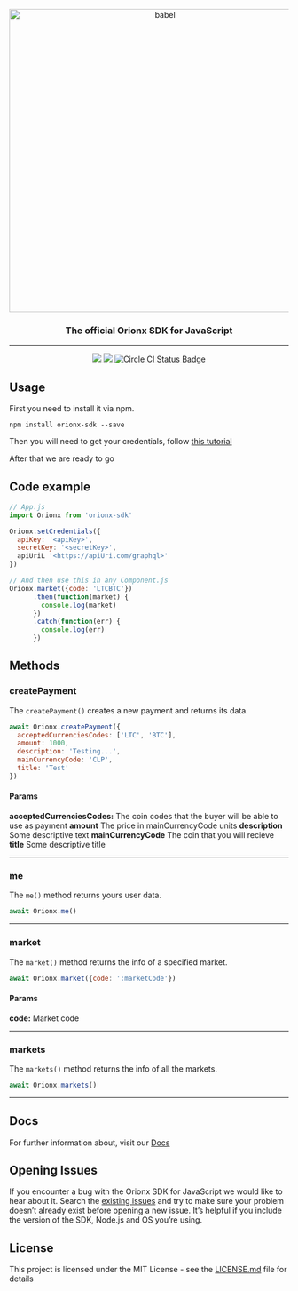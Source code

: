 <p align="center">
  <a href="https://orionx.com/">
    <img alt="babel" src="https://orionx.com/logo.svg" width="546">
  </a>
</p>

<h3 align="center">The official Orionx SDK for JavaScript</h3>

---

<p align="center">
    <a href="#backers" alt="Proyect MIT License">
        <img src="https://img.shields.io/github/license/mashape/apistatus.svg" />
    </a>
    <a href="#version" alt="NPM Version">
      <img src="https://img.shields.io/npm/v/orionx-sdk.svg" />
    </a>
    <a href="https://circleci.com" alt="Circle CI">
      <img src="https://circleci.com/gh/orionx-dev/orionx-sdk-js.svg?style=shield" alt="Circle CI Status Badge" />
    </a>
</p>

## Usage

First you need to install it via npm.

```
npm install orionx-sdk --save
```

Then you will need to get your credentials, follow [this tutorial](http://docs.orionx.com/docs/getStarted.html)

After that we are ready to go

## Code example

```js
// App.js
import Orionx from 'orionx-sdk'

Orionx.setCredentials({
  apiKey: '<apiKey>',
  secretKey: '<secretKey>',
  apiUriL '<https://apiUri.com/graphql>'
})

// And then use this in any Component.js
Orionx.market({code: 'LTCBTC'})
      .then(function(market) {
        console.log(market)
      })
      .catch(function(err) {
        console.log(err)
      })
```

## Methods

### createPayment

The `createPayment()` creates a new payment and returns its data.

```js
await Orionx.createPayment({
  acceptedCurrenciesCodes: ['LTC', 'BTC'],
  amount: 1000,
  description: 'Testing...',
  mainCurrencyCode: 'CLP',
  title: 'Test'
})
```

#### Params

**acceptedCurrenciesCodes:** The coin codes that the buyer will be able to use as payment
**amount** The price in mainCurrencyCode units
**description** Some descriptive text
**mainCurrencyCode** The coin that you will recieve
**title** Some descriptive title

---

### me

The `me()` method returns yours user data.

```js
await Orionx.me()
```

---

### market

The `market()` method returns the info of a specified market.

```js
await Orionx.market({code: ':marketCode'})
```

#### Params

**code:** Market code

---

### markets

The `markets()` method returns the info of all the markets.

```js
await Orionx.markets()
```

---

## Docs

For further information about, visit our [Docs](http://docs.orionx.com/docs/getStarted/)

## Opening Issues

If you encounter a bug with the Orionx SDK for JavaScript we would like to hear about it. Search the [existing issues](https://github.com/orionx-dev/orionx-sdk-js/issues) and try to make sure your problem doesn’t already exist before opening a new issue. It’s helpful if you include the version of the SDK, Node.js and OS you’re using.

## License

This project is licensed under the MIT License - see the [LICENSE.md](LICENSE.md) file for details
